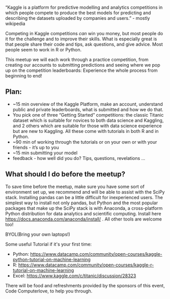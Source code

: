 “Kaggle is a platform for predictive modelling and analytics competitions in which people compete to produce the best models for predicting and describing the datasets uploaded by companies and users.” - mostly wikipedia

Competing in Kaggle competitions _can_ win you money, but most people do it for the challenge and to improve their skills. What is especially great is that people share their code and tips, ask questions, and give advice. Most people seem to work in R or Python.

This meetup we will each work through a practice competition, from creating our accounts to submitting predictions and seeing where we pop up on the competition leaderboards: Experience the whole process from beginning to end!

## Plan:
* ~15 min overview of the Kaggle Platform, make an account, understand public and private leaderboards, what is submitted and how we do that.
* You pick one of three “Getting Started” competitions: the classic Titanic dataset which is suitable for novices to both data science and Kaggling, and 2 others which are suitable for those with data science experience but are new to Kaggling. All these come with tutorials in both R and in Python.
* ~90 min of working through the tutorials or on your own or with your friends - it’s up to you
* ~15 min submitting your model
* feedback - how well did you do? Tips, questions, revelations …

## What should I do before the meetup?

To save time before the meetup, make sure you have some sort of environment set up, we recommend and will be able to assist with the SciPy stack. Installing pandas can be a little difficult for inexperienced users. The simplest way to install not only pandas, but Python and the most popular packages that make up the SciPy stack is with Anaconda, a cross-platform Python distribution for data analytics and scientific computing. Install here https://docs.anaconda.com/anaconda/install/ .
All other tools are welcome too!

BYOL(Bring your own laptops!)

Some useful Tutorial if it's your first time:
* Python: https://www.datacamp.com/community/open-courses/kaggle-python-tutorial-on-machine-learning
* R: https://www.datacamp.com/community/open-courses/kaggle-r-tutorial-on-machine-learning
* Excel: https://www.kaggle.com/c/titanic/discussion/28323

There will be food and refreshments provided by the sponsors of this event, Code Computerlove, to help you through.

